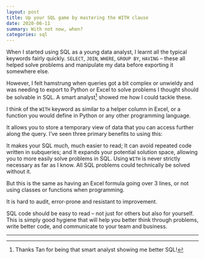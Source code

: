 ```yaml
---
layout: post
title: Up your SQL game by mastering the WITH clause
date: 2020-06-11
summary: With not now, when?
categories: sql
---
```


When I started using SQL as a young data analyst, I learnt all the typical keywords fairly quickly. `SELECT`, `JOIN`, `WHERE`, `GROUP BY`, `HAVING` – these all helped solve problems and manipulate my data before exporting it somewhere else.

However, I felt hamstrung when queries got a bit complex or unwieldy and was needing to export to Python or Excel to solve problems I thought should be solvable in SQL. A smart analyst[^1] showed me how I could tackle these.

I think of the `WITH` keyword as similar to a helper column in Excel, or a function you would define in Python or any other programming language.

It allows you to store a temporary view of data that you can access further along the query. I’ve seen three primary benefits to using this:

It makes your SQL much, much easier to read;
It can avoid repeated code written in subqueries; and
It expands your potential solution space, allowing you to more easily solve problems in SQL.
Using `WITH` is never strictly necessary as far as I know. All SQL problems could technically be solved without it.

But this is the same as having an Excel formula going over 3 lines, or not using classes or functions when programming.

It is hard to audit, error-prone and resistant to improvement.

SQL code should be easy to read – not just for others but also for yourself. This is simply good hygiene that will help you better think through problems, write better code, and communicate to your team and business.

---

[^1]: Thanks Tan for being that smart analyst showing me better SQL!
